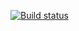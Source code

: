 [![Build status](https://ci.appveyor.com/api/projects/status/k9gnrmlt3yo5gl4g/branch/master?svg=true)](https://ci.appveyor.com/project/nvborisenko/agent-net-specflow/branch/master)
